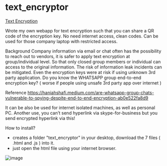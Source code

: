 # text_encryptor

[Text Encryption](https://wingsmaker.github.io/crypto/crypto.html)


Wrote my own webapp for text encryption such that you can share a QR code of the encryption key.
No need internet access, clean codes.
Can be used for those company laptop with restricted access.

Background
                Company information via email or chat often has the possibility to reach out to vendors, it is safer to apply text encryption at group/individual level.
                So that only closed group members or individual can access to the original information. The risk of information leak incidents can be mitigated.
                Even the encryption keys were at risk if using unknown 3rd party application. Do you know the WHATSAPP group end-to-end encryption key? 
                ( worse if people using unsafe 3rd party app over internet )
 
Reference
                https://haniahshafi.medium.com/are-whatsapp-group-chats-vulnerable-to-spying-despite-end-to-end-encryption-ab0e522fa8d9


It can be also be used for internet isolated machines, as well as personal PC.
Another use, you can’t send hyperlink via skype-for-business but you send encrypted hyperlink via this!

How to install?
- creates a folder "text_encryptor" in your desktop, download the 7 files ( .html and .js ) into it.
- just open the html file using your internet browser.

![image](https://user-images.githubusercontent.com/32192638/122661253-e0c41080-d1ba-11eb-83e8-1b0d10a4da1a.png)
